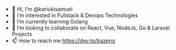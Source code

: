 - 👋 Hi, I’m @kariukisamuel
- 👀 I’m interested in Fullstack & Devops Technologies
- 🌱 I’m currently learning Golang
- 💞️ I’m looking to collaborate on React, Vue, NodeJs, Go & Laravel Projects
- 📫 How to reach me https://dev.to/bazeng

<!---
kariukisamuel/kariukisamuel is a ✨ special ✨ repository because its `README.md` (this file) appears on your GitHub profile.
You can click the Preview link to take a look at your changes.
--->
